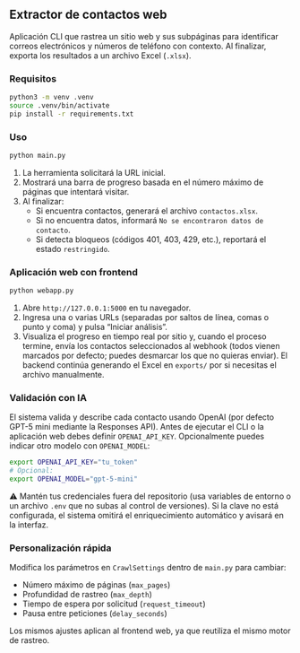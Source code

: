 ## Extractor de contactos web

Aplicación CLI que rastrea un sitio web y sus subpáginas para identificar correos electrónicos y números de teléfono con contexto. Al finalizar, exporta los resultados a un archivo Excel (`.xlsx`).

### Requisitos

```bash
python3 -m venv .venv
source .venv/bin/activate
pip install -r requirements.txt
```

### Uso

```bash
python main.py
```

1. La herramienta solicitará la URL inicial.
2. Mostrará una barra de progreso basada en el número máximo de páginas que intentará visitar.
3. Al finalizar:
   - Si encuentra contactos, generará el archivo `contactos.xlsx`.
   - Si no encuentra datos, informará `No se encontraron datos de contacto`.
   - Si detecta bloqueos (códigos 401, 403, 429, etc.), reportará el estado `restringido`.

### Aplicación web con frontend

```bash
python webapp.py
```

1. Abre `http://127.0.0.1:5000` en tu navegador.
2. Ingresa una o varias URLs (separadas por saltos de línea, comas o punto y coma) y pulsa “Iniciar análisis”.
3. Visualiza el progreso en tiempo real por sitio y, cuando el proceso termine, envía los contactos seleccionados al webhook (todos vienen marcados por defecto; puedes desmarcar los que no quieras enviar). El backend continúa generando el Excel en `exports/` por si necesitas el archivo manualmente.

### Validación con IA

El sistema valida y describe cada contacto usando OpenAI (por defecto GPT-5 mini mediante la Responses API). Antes de ejecutar el CLI o la aplicación web debes definir `OPENAI_API_KEY`. Opcionalmente puedes indicar otro modelo con `OPENAI_MODEL`:

```bash
export OPENAI_API_KEY="tu_token"
# Opcional:
export OPENAI_MODEL="gpt-5-mini"
```

⚠️ Mantén tus credenciales fuera del repositorio (usa variables de entorno o un archivo `.env` que no subas al control de versiones). Si la clave no está configurada, el sistema omitirá el enriquecimiento automático y avisará en la interfaz.

### Personalización rápida

Modifica los parámetros en `CrawlSettings` dentro de `main.py` para cambiar:

- Número máximo de páginas (`max_pages`)
- Profundidad de rastreo (`max_depth`)
- Tiempo de espera por solicitud (`request_timeout`)
- Pausa entre peticiones (`delay_seconds`)

Los mismos ajustes aplican al frontend web, ya que reutiliza el mismo motor de rastreo.
